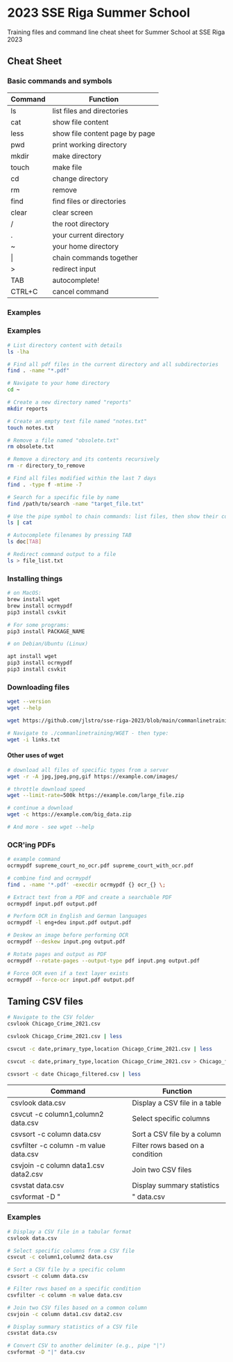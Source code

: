 # 2023 SSE Riga Summer School

Training files and command line cheat sheet for Summer School at SSE Riga 2023

## Cheat Sheet

### Basic commands and symbols

| Command | Function |
| ----------- | ----------- |
| ls | list files and directories |
| cat | show file content |
| less | show file content page by page |
| pwd |  print working directory |
| mkdir | make directory |
| touch | make file |
| cd | change directory |
| rm | remove |
| find | find files or directories |
| clear | clear screen |
| / | the root directory |
| . | your current directory |
| ~ | your home directory |
| &#124; | chain commands together |
| > | redirect input |
| TAB | autocomplete! |
| CTRL+C | cancel command |

### Examples
### Examples
```bash
# List directory content with details
ls -lha

# Find all pdf files in the current directory and all subdirectories
find . -name "*.pdf"

# Navigate to your home directory
cd ~

# Create a new directory named "reports"
mkdir reports

# Create an empty text file named "notes.txt"
touch notes.txt

# Remove a file named "obsolete.txt"
rm obsolete.txt

# Remove a directory and its contents recursively
rm -r directory_to_remove

# Find all files modified within the last 7 days
find . -type f -mtime -7

# Search for a specific file by name
find /path/to/search -name "target_file.txt"

# Use the pipe symbol to chain commands: list files, then show their contents
ls | cat

# Autocomplete filenames by pressing TAB
ls doc[TAB]

# Redirect command output to a file
ls > file_list.txt 
```

### Installing things
```bash
# on MacOS:
brew install wget
brew install ocrmypdf
pip3 install csvkit

# For some programs:
pip3 install PACKAGE_NAME

# on Debian/Ubuntu (Linux)

apt install wget
pip3 install ocrmypdf
pip3 install csvkit

```

### Downloading files
```bash
wget --version
wget --help

wget https://github.com/jlstro/sse-riga-2023/blob/main/commanlinetraining.zip 

# Navigate to ./commanlinetraining/WGET - then type:
wget -i links.txt

```
#### Other uses of wget
```bash
# download all files of specific types from a server
wget -r -A jpg,jpeg,png,gif https://example.com/images/

# throttle download speed
wget --limit-rate=500k https://example.com/large_file.zip

# continue a download
wget -c https://example.com/big_data.zip

# And more - see wget --help

```

### OCR'ing PDFs
```bash
# example command
ocrmypdf supreme_court_no_ocr.pdf supreme_court_with_ocr.pdf

# combine find and ocrmypdf
find . -name '*.pdf' -execdir ocrmypdf {} ocr_{} \;

# Extract text from a PDF and create a searchable PDF
ocrmypdf input.pdf output.pdf

# Perform OCR in English and German languages
ocrmypdf -l eng+deu input.pdf output.pdf

# Deskew an image before performing OCR
ocrmypdf --deskew input.png output.pdf

# Rotate pages and output as PDF
ocrmypdf --rotate-pages --output-type pdf input.png output.pdf

# Force OCR even if a text layer exists
ocrmypdf --force-ocr input.pdf output.pdf
```

## Taming CSV files

```bash
# Navigate to the CSV folder
csvlook Chicago_Crime_2021.csv

csvlook Chicago_Crime_2021.csv | less

csvcut -c date,primary_type,location Chicago_Crime_2021.csv | less

csvcut -c date,primary_type,location Chicago_Crime_2021.csv > Chicago_filtered.csv

csvsort -c date Chicago_filtered.csv | less
```

| Command | Function |
| ----------- | ----------- |
| csvlook data.csv | Display a CSV file in a table |
| csvcut -c column1,column2 data.csv | Select specific columns |
| csvsort -c column data.csv | Sort a CSV file by a column |
| csvfilter -c column -m value data.csv | Filter rows based on a condition |
| csvjoin -c column data1.csv data2.csv | Join two CSV files |
| csvstat data.csv | Display summary statistics |
| csvformat -D "|" data.csv | Convert CSV to another delimiter |

### Examples
```bash
# Display a CSV file in a tabular format
csvlook data.csv

# Select specific columns from a CSV file
csvcut -c column1,column2 data.csv

# Sort a CSV file by a specific column
csvsort -c column data.csv

# Filter rows based on a specific condition
csvfilter -c column -m value data.csv

# Join two CSV files based on a common column
csvjoin -c column data1.csv data2.csv

# Display summary statistics of a CSV file
csvstat data.csv

# Convert CSV to another delimiter (e.g., pipe "|")
csvformat -D "|" data.csv
```
